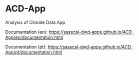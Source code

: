 # ACD-App
Analysis of Climate Data App

Documentation (en): https://sasscal-dwd-apps.github.io/ACD-App/en/documentation.html

Documentation (pt): https://sasscal-dwd-apps.github.io/ACD-App/pt/documentation.html
